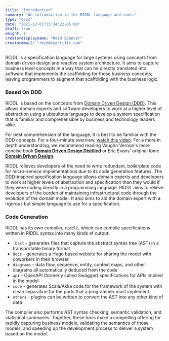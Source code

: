 ```yaml
---
title: "Introduction"
summary: "An introduction to the RIDDL language and tools"
type: "docs"
date: "2021-12-01T15:34:22-05:00"
draft: true
weight: 1
creatordisplayname: "Reid Spencer"
creatoremail: "reid@reactific.com"
---
```


RIDDL is a specification language for large systems using concepts from domain 
driven design and reactive system architecture. It aims to capture  business level 
concepts in a way that can be directly translated into software that 
implements the scaffolding for those business concepts; leaving programmers 
to augment that scaffolding with the business logic.

### Based On DDD 
RIDDL is based on the concepts from 
[Domain Driven Design (DDD)](https://en.wikipedia.org/wiki/Domain-driven_design). This allows 
domain experts and software developers to work at a higher level of abstraction using a 
ubiquitous language to develop a system specification that is familiar and comprehensible by 
business and technology leaders alike.    

For best comprehension of the language, it is best to be familiar with the
DDD concepts. For a four-minute overview,
[watch this video](https://elearn.domainlanguage.com/). For a more in depth
understanding, we recommend reading Vaughn Vernon's more concise book
**[Domain Driven Design Distilled](https://www.amazon.com/Domain-Driven-Design-Distilled-Vaughn-Vernon-ebook/dp/B01JJSGE5S/ref=sr_1_1)**
or Eric Evans' original tome
**[Domain Driven Design](https://www.amazon.com/Domain-Driven-Design-Tackling-Complexity-Software-ebook/dp/B00794TAUG/ref=pd_sim_351_2/139-5372630-4190805)**.

RIDDL relieves developers of the need to write redundant, boilerplate code for micro-service 
implementations due to its code generation features. The DDD-inspired specification language 
allows domain experts and developers to work at higher levels of abstraction and specification 
than they would if they were coding directly in a programming language. RIDDL aims to relieve developers
of the burden of maintaining infrastructural code through the evolution of the
domain model. It also aims to aid the domain expert with a rigorous  but simple language to use 
for a specification.

### Code Generation
RIDDL has its own compiler, `riddlc`, which can compile specifications written in RIDDL syntax
into many kinds of output:
* `.bast` - generates files that capture the abstract syntax tree (AST) in a transportable binary
  format
* `docs` - generates a Hugo based website for sharing the model with coworkers in their browser
* `diagrams` - data flow, sequence, entity, context maps, and other diagrams all automatically 
  deduced from the code
* `api` - OpenAPI (formerly called Swagger) specifications for APIs implied in the model
* `code` - generates Scala/Akka code for the framework of the system with clean separation for
  the parts that a programmer must implement.
* `others` - plugins can be written to convert the AST into any other kind of data

The compiler also performs AST syntax checking, semantic validation, and statistical summaries.
Together, these tools make a compelling offering for rapidly capturing business models,
validating the semantics of those models, and speeding up the development process to deliver a
system based on the model.

